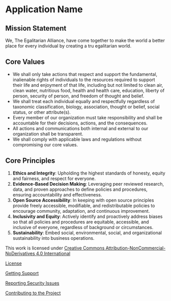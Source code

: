 # Application Name

## Mission Statement

We, The Egalitarian Alliance, have come together to make the world a better place for every individual by creating a tru egalitarian world.

## Core Values

- We shall only take actions that respect and support the fundamental, inalienable rights of individuals to the resources required to support their life and enjoyment of that life, including but not limited to clean air, clean water, nutritious food, health and health care, education, liberty of person, security of person, and freedom of thought and belief.
- We shall treat each individual equally and respectfully regardless of taxonomic classification, biology, association, thought or belief, social status, or other attribute(s).
- Every member of our organization must take responsibility and shall be accountable for their decisions, actions, and the consequences.
- All actions and communications both internal and external to our organization shall be transparent.
- We shall comply with applicable laws and regulations without compromising our core values.

## Core Principles

1. **Ethics and Integrity**: Upholding the highest standards of honesty, equity and fairness, and respect for everyone.
2. **Evidence-Based Decision Making**: Leveraging peer reviewed research, data, and proven approaches to define policies and procedures, ensuring accountability and effectiveness.
3. **Open Source Accessibility**: In keeping with open source principles provide freely accessible, modifiable, and redistributable policies to encourage community, adaptation, and continuous improvement.
4. **Inclusivity and Equity**: Actively identify and proactively address biases so that all policies and procedures are equitable, accessible, and inclusive of everyone, regardless of background or circumstances.
5. **Sustainability**: Embed social, environmental, social, and organizational sustainability into business operations.

 This work is licensed under [Creative Commons Attribution-NonCommercial-NoDerivatives 4.0 International](https://creativecommons.org/licenses/by-nc-nd/4.0/)

[License](LICENSE)

[Getting Support](SUPPORT.md)

[Reporting Security Issues](SECURITY.md)

[Contributing to the Project](CONTRIBUTING.md)
